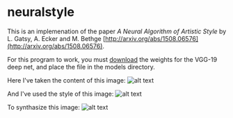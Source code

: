 # neuralstyle

This is an implemenation of the paper *A Neural Algorithm of Artistic Style* by L. Gatsy, A. Ecker and M. Bethge [http://arxiv.org/abs/1508.06576](http://arxiv.org/abs/1508.06576).

For this program to work, you must [download](https://s3.amazonaws.com/lasagne/recipes/pretrained/imagenet/vgg19.pkl) the weights for the VGG-19 deep net, and place the file in the models directory.

Here I've taken the content of this image:
![alt text](https://raw.githubusercontent.com/lhannest/neuralstyle/master/images/big_photo.jpg)

And I've used the style of this image:
![alt text](https://raw.githubusercontent.com/lhannest/neuralstyle/master/images/big_art.jpg)

To synthasize this image:
![alt text](https://raw.githubusercontent.com/lhannest/neuralstyle/master/images/results/result2.png)
